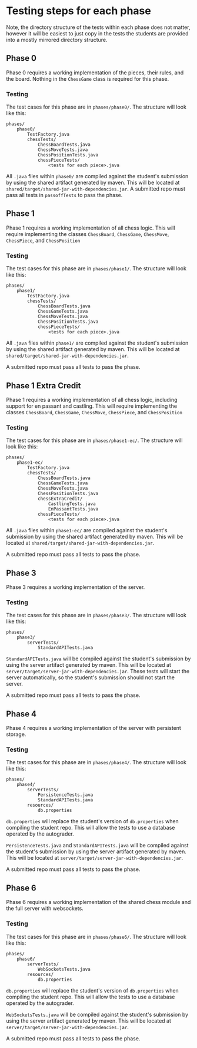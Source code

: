 # Testing steps for each phase

Note, the directory structure of the tests within each phase does not matter, however it will be easiest to just copy in the tests the students are provided into a mostly mirrored directory structure.

## Phase 0
Phase 0 requires a working implementation of the pieces, their rules, and the board. Nothing in the `ChessGame` class is required for this phase.

### Testing
The test cases for this phase are in `phases/phase0/`. The structure will look like this:
```
phases/
    phase0/
        TestFactory.java
        chessTests/ 
            ChessBoardTests.java
            ChessMoveTests.java
            ChessPositionTests.java
            chessPieceTests/
                <tests for each piece>.java
```

All `.java` files within `phase0/` are compiled against the student's submission by using the shared artifact generated by maven. This will be located at `shared/target/shared-jar-with-dependencies.jar`. A submitted repo must pass all tests in `passoffTests` to pass the phase.

## Phase 1
Phase 1 requires a working implementation of all chess logic. This will require implementing the classes `ChessBoard`, `ChessGame`, `ChessMove`, `ChessPiece`, and `ChessPosition`

### Testing
The test cases for this phase are in `phases/phase1/`. The structure will look like this:
```
phases/
    phase1/
        TestFactory.java
        chessTests/ 
            ChessBoardTests.java
            ChessGameTests.java
            ChessMoveTests.java
            ChessPositionTests.java
            chessPieceTests/
                <tests for each piece>.java
```


All `.java` files within `phase1/` are compiled against the student's submission by using the shared artifact generated by maven. This will be located at `shared/target/shared-jar-with-dependencies.jar`.

A submitted repo must pass all tests to pass the phase.

## Phase 1 Extra Credit
Phase 1 requires a working implementation of all chess logic, including support for en passant and castling. This will require implementing the classes `ChessBoard`, `ChessGame`, `ChessMove`, `ChessPiece`, and `ChessPosition`

### Testing
The test cases for this phase are in `phases/phase1-ec/`. The structure will look like this:
```
phases/
    phase1-ec/
        TestFactory.java
        chessTests/ 
            ChessBoardTests.java
            ChessGameTests.java
            ChessMoveTests.java
            ChessPositionTests.java
            chessExtraCredit/
                CastlingTests.java
                EnPassantTests.java
            chessPieceTests/
                <tests for each piece>.java
```


All `.java` files within `phase1-ec/` are compiled against the student's submission by using the shared artifact generated by maven. This will be located at `shared/target/shared-jar-with-dependencies.jar`.

A submitted repo must pass all tests to pass the phase.

## Phase 3
Phase 3 requires a working implementation of the server.

### Testing
The test cases for this phase are in `phases/phase3/`. The structure will look like this:
```
phases/
    phase3/
        serverTests/
            StandardAPITests.java
```

`StandardAPITests.java` will be compiled against the student's submission by using the server artifact generated by maven. This will be located at `server/target/server-jar-with-dependencies.jar`. These tests will start the server automatically, so the student's submission should not start the server.

A submitted repo must pass all tests to pass the phase.

## Phase 4
Phase 4 requires a working implementation of the server with persistent storage.

### Testing
The test cases for this phase are in `phases/phase4/`. The structure will look like this:
```
phases/
    phase4/
        serverTests/
            PersistenceTests.java
            StandardAPITests.java
        resources/
            db.properties
```

`db.properties` will replace the student's version of `db.properties` when compiling the student repo. This will allow the tests to use a database operated by the autograder.

`PersistenceTests.java` and `StandardAPITests.java` will be compiled against the student's submission by using the server artifact generated by maven. This will be located at `server/target/server-jar-with-dependencies.jar`.

 A submitted repo must pass all tests to pass the phase.

## Phase 6
Phase 6 requires a working implementation of the shared chess module and the full server with websockets.

### Testing
The test cases for this phase are in `phases/phase6/`. The structure will look like this:
```
phases/
    phase6/
        serverTests/
            WebSocketsTests.java
        resources/
            db.properties
```

`db.properties` will replace the student's version of `db.properties` when compiling the student repo. This will allow the tests to use a database operated by the autograder.

`WebSocketsTests.java` will be compiled against the student's submission by using the server artifact generated by maven. This will be located at `server/target/server-jar-with-dependencies.jar`.

 A submitted repo must pass all tests to pass the phase.

